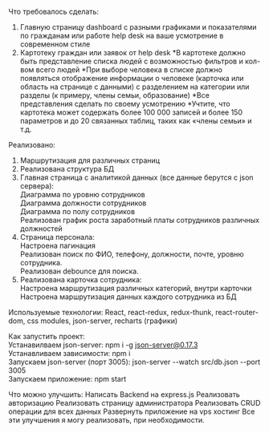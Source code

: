Что требовалось сделать:
1. Главную страницу dashboard с разными графиками и показателями по гражданам или работе help desk на ваше усмотрение в современном стиле
2. Картотеку граждан или заявок от help desk
*В картотеке должно быть представление списка людей с возможностью фильтров и кол-вом всего людей
*При выборе человека в списке должно появляться отображение информации о человеке (карточка или область на странице с данными) с разделением на категории или разделы (к примеру, члены семьи, образование)
*Все представления сделать по своему усмотрению
*Учтите, что картотека может содержать более 100 000 записей и более 150 параметров и до 20 связанных таблиц, таких как «члены семьи» и т.д.


Реализовано:
1) Маршрутизация для различных страниц
2) Реализована структура БД
3) Главная страница с аналитикой данных (все данные берутся с json сервера): <br />
   Диаграмма по уровню сотрудников <br />
   Диаграмма должности сотрудников <br />
   Диаграмма по полу сотрудников <br />
   Реализован график роста заработный платы сотрудников различных должностей <br />
5) Страница персонала: <br />
	Настроена пагинация <br />
	Реализован поиск по ФИО, телефону, должности, почте, уровню сотрудника. <br />
 	Реализован debounce для поиска. <br />
6) Реализована карточка сотрудника: <br />
   	Настроена маршрутизация различных категорий, внутри карточки <br />
   	Настроена маршрутизация данных каждого сотрудника из БД <br />

Используемые технологии:
   React, react-redux, redux-thunk, react-router-dom, css modules, json-server, recharts (графики)

Как запустить проект: <br />
	   	Устанавилваем json-server: npm i -g json-server@0.17.3 <br />
	 	Устанавливаем зависимости: npm i <br />
	   	Запускаем json-server (порт 3005): json-server --watch src/db.json --port 3005 <br />
	   	Запускаем приложение: npm start <br />
  
Что можно улучшить:
		Написать Backend на express.js
  		Реализовать авторизацию
  		Реализовать страницу администратора
   		Реализовать CRUD операции для всех данных
   	 	Развернуть приложение на vps хостинг 
   Все эти улучшения я могу реализовать, при необходимости. 
